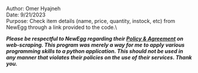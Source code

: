 Author: Omer Hyajneh\
Date: 9/21/2023\
Purpose: Check item details (name, price, quantity, instock, etc) from NewEgg through a link provided to the code.\

***Please be respectful to NewEgg regarding their [Policy & Agreement](https://kb.newegg.com/knowledge-base/policy-agreement/) on web-scraping. This program was merely a way for me to apply various programming skills to a python application. This should not be used in any manner that violates their policies on the use of their services. Thank you.***
